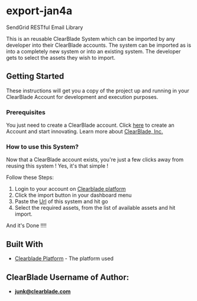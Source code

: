 # export-jan4a

SendGrid RESTful Email Library

This is an reusable ClearBlade System which can be imported by any developer into their ClearBlade accounts. The system can be imported as is into a completely new system or into an existing system. The developer gets to select the assets they wish to import.

## Getting Started

These instructions will get you a copy of the project up and running in your ClearBlade Account for development and execution purposes.

### Prerequisites

You just need to create a ClearBlade account. Click [here](https://platform.clearblade.com) to create an Account and start innovating. Learn more about [ClearBlade, Inc.](https://clearblade.com) 

### How to use this System?

Now that a ClearBlade account exists, you're just a few clicks away from reusing this system !
Yes, it's that simple !

Follow these Steps:

1. Login to your account on [Clearblade platform](https://platform.clearblade.com)
2. Click the import button in your dashboard menu
3. Paste the [Url](https://github.com/clearbladeplatform/export-jan4a) of this system and hit go
4. Select the required assets, from the list of available assets and hit import.

And it's Done !!!!


## Built With

* [Clearblade Platform](https://platform.clearblade.com) - The platform used

## ClearBlade Username of Author:

* **junk@clearblade.com** 

